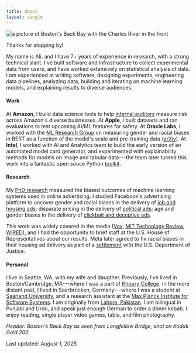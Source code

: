 ```yaml
---
title: About
layout: single
---
```


![a picture of Boston's Back Bay with the Charles River in the front](/images/boston.jpg)

Thanks for stopping by!

My name is Ali, and I have 7+ years of experience in research, with a strong technical slant. I've built software and infrastructure to collect experimental data from users, and have worked extensively on statistical analysis of data. I am experienced at writing software, designing experiments, engineering data pipelines, analyzing data, building and iterating on machine learning models, and explaining results to diverse audiences.

#### Work
At **Amazon**, I build data science tools to help [internal auditors](https://amazon.jobs/content/en/teams/fgbs/internal-audit) measure risk across Amazon's diverse businesses. At **Apple**, I built datasets and ran evaluations to test upcoming AI/ML features for safety. At **Oracle Labs**, I worked with the [ML Research Group](https://labs.oracle.com/pls/apex/f?p=94065:12:11060783655161:7) on measuring gender and racial biases in BERT as a function of the model's scale and pre-training data ([arXiv](https://arxiv.org/abs/2407.21058)). At **Intel**, I worked with AI and Analytics team to build the early version of an automated model card generator, and experimented with explainability methods for models on image and tabular data---the team later turned this work into a fantastic open souce Python [toolkit](https://github.com/intel/intel-xai-tools).


#### Research
My [PhD research](/papers/phd-thesis-mali.pdf) measured the biased outcomes of machine learning systems used in online advertising. I studied Facebook's advertising platform to uncover gender and racial biases in the delivery of [job and housing ads](/papers/disc-through-opt.pdf); disparate pricing in the delivery of [political ads](/papers/ali-2021-wsdm.pdf); age and gender biases in the delivery of [clickbait and deceptive ads](/papers/usenixsecurity23-ali.pdf).
<!-- To measure these effects, I designed experiments, built data collection pipelines, and ran statistical analyses on data. -->

This work was widely covered in the media ([Vox](https://www.youtube.com/watch?v=2wVPyiyukQc), [MIT Technology Review](https://www.technologyreview.com/s/613274/facebook-algorithm-discriminates-ai-bias/), [WIRED](https://www.wired.com/story/facebooks-ad-system-discrimination/)), and I had the opportunity to brief staff at the U.S. House of Representatives about our results. Meta later agreed to fix racial biases in their housing ad delivery as part of a [settlement](https://www.wired.com/story/facebooks-ad-system-discrimination/) with the U.S. Department of Justice.

#### Personal
I live in Seattle, WA, with my wife and daugther. Previously, I've lived in Boston/Cambridge, MA---where I was a part of [Khoury College](https://www.khoury.northeastern.edu). In the more distant past, I lived in Saarbrücken, Germany---where I was a student at [Saarland University](https://www.uni-saarland.de/en/home.html), and a research assistant at the [Max Planck Institute for Software Systems](https://mpi-sws.org/). I am originally from [Lahore, Pakistan](https://youtu.be/N7kvo94PKN4?t=126). I am bilingual in Punjabi and Urdu, and speak just enough German to order a döner kebab. I enjoy reading, single player video games, tabla, and film photography.
<!-- Back in Lahore, I used to be a backend engineer at a small music startup called [Patari](https://en.wikipedia.org/wiki/Patari_(service)). -->


<!-- #### Tools
Across these roles, I've used a variety of tools, including scientific Python---TensorFlow, Keras, PyTorch, HuggingFace, scikit-learn, matplotlib, networkx etc.

frequently used tools like , Docker, AWS, SQL, among many others.
**Tools** I used in this work frequently involved Python (, PyTorch, HuggingFace, networkx), JavaScript, SQL, R, Spark, and others. -->

*Header: Boston's Back Bay as seen from Longfellow Bridge, shot on Kodak Gold 200.*

Last updated: *August 1, 2025*